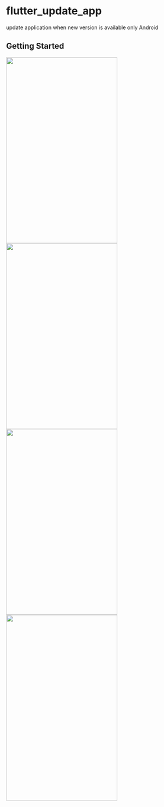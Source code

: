 # flutter_update_app

update application when new version is available
only Android

## Getting Started
<p float="left">
<img src="https://user-images.githubusercontent.com/35971592/136009236-a554d0fb-87f0-4183-981b-ccacb87904de.jpg" width="300" height="500" />
<img src="https://user-images.githubusercontent.com/35971592/136009242-42e94d9b-586a-47e9-be0f-c101dbf72bb4.jpg" width="300" height="500" />
<img src="https://user-images.githubusercontent.com/35971592/136009246-ea00a7d8-eb2c-4d11-a16a-61eb792d52bf.jpg" width="300" height="500" />
<img src="https://user-images.githubusercontent.com/35971592/136009254-55905efe-a9d1-463d-89ff-679a2d2226c5.jpg" width="300" height="500" />
  </p>

